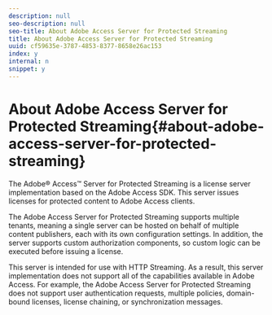 ```yaml
---
description: null
seo-description: null
seo-title: About Adobe Access Server for Protected Streaming
title: About Adobe Access Server for Protected Streaming
uuid: cf59635e-3787-4853-8377-8658e26ac153
index: y
internal: n
snippet: y
---
```


# About Adobe Access Server for Protected Streaming{#about-adobe-access-server-for-protected-streaming}

The Adobe® Access™ Server for Protected Streaming is a license server implementation based on the Adobe Access SDK. This server issues licenses for protected content to Adobe Access clients.

The Adobe Access Server for Protected Streaming supports multiple tenants, meaning a single server can be hosted on behalf of multiple content publishers, each with its own configuration settings. In addition, the server supports custom authorization components, so custom logic can be executed before issuing a license.

This server is intended for use with HTTP Streaming. As a result, this server implementation does not support all of the capabilities available in Adobe Access. For example, the Adobe Access Server for Protected Streaming does not support user authentication requests, multiple policies, domain-bound licenses, license chaining, or synchronization messages.
